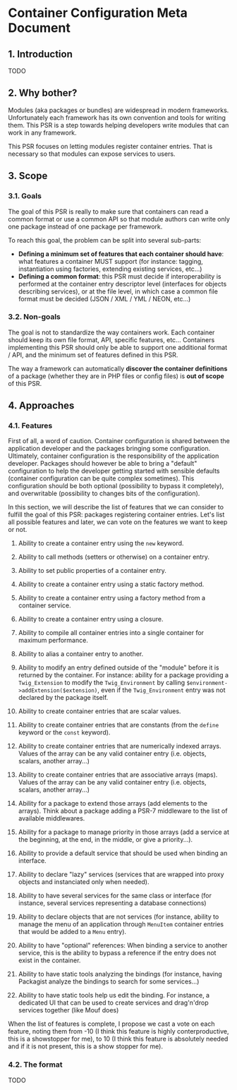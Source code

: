# Container Configuration Meta Document

## 1. Introduction

TODO

## 2. Why bother?

Modules (aka packages or bundles) are widespread in modern frameworks. Unfortunately each framework has its own convention and tools for writing them. This PSR is a step towards helping developers write modules that can work in any framework.

This PSR focuses on letting modules register container entries. That is necessary so that modules can expose services to users.

## 3. Scope

### 3.1. Goals

The goal of this PSR is really to make sure that containers can read a common format or use a common API so that module authors can write only one package instead of one package per framework.

To reach this goal, the problem can be split into several sub-parts:

- **Defining a minimum set of features that each container should have**: what features a container MUST support (for instance: tagging, instantiation using factories, extending existing services, etc...)
- **Defining a common format**: this PSR must decide if interoperability is performed at the container entry descriptor level (interfaces for objects describing services), or at the file level, in which case a common file format must be decided (JSON / XML / YML / NEON, etc...)

### 3.2. Non-goals

The goal is not to standardize the way containers work. Each container should keep its own file format, API, specific features, etc... Containers implementing this PSR should only be able to support one additional format / API, and the minimum set of features defined in this PSR.

The way a framework can automatically **discover the container definitions** of a package (whether they are in PHP files or config files) is **out of scope** of this PSR.

## 4. Approaches

### 4.1. Features

First of all, a word of caution. Container configuration is shared between the application developer and the packages bringing some configuration. Ultimately, container configuration is the responsibility of the application developer. Packages should however be able to bring a "default" configuration to help the developer getting started with sensible defaults (container configuration can be quite complex sometimes). This configuration should be both optional (possibility to bypass it completely), and overwritable (possibility to changes bits of the configuration).

In this section, we will describe the list of features that we can consider to fulfill the goal of this PSR: packages registering container entries. Let's list all possible features and later, we can vote on the features we want to keep or not.

1. Ability to create a container entry using the `new` keyword.

1. Ability to call methods (setters or otherwise) on a container entry.

1. Ability to set public properties of a container entry.

1. Ability to create a container entry using a static factory method.

1. Ability to create a container entry using a factory method from a container service.

1. Ability to create a container entry using a closure.

1. Ability to compile all container entries into a single container for maximum performance.

1. Ability to alias a container entry to another.

1. Ability to modify an entry defined outside of the "module" before it is returned by the container. For instance: ability for a package providing a `Twig_Extension` to modify the `Twig_Environment` by calling `$environment->addExtension($extension)`, even if the `Twig_Environment` entry was not declared by the package itself.

1. Ability to create container entries that are scalar values.

1. Ability to create container entries that are constants (from the `define` keyword or the `const` keyword).

1. Ability to create container entries that are numerically indexed arrays. Values of the array can be any valid container entry (i.e. objects, scalars, another array...)

1. Ability to create container entries that are associative arrays (maps). Values of the array can be any valid container entry (i.e. objects, scalars, another array...)

1. Ability for a package to extend those arrays (add elements to the arrays). Think about a package adding a PSR-7 middleware to the list of available middlewares.

1. Ability for a package to manage priority in those arrays (add a service at the beginning, at the end, in the middle, or give a priority...).

1. Ability to provide a default service that should be used when binding an interface.

1. Ability to declare "lazy" services (services that are wrapped into proxy objects and instanciated only when needed).

1. Ability to have several services for the same class or interface (for instance, several services representing a database connections)

1. Ability to declare objects that are not services (for instance, ability to manage the menu of an application through `MenuItem` container entries that would be added to a `Menu` entry).

1. Ability to have "optional" references: When binding a service to another service, this is the ability to bypass a reference if the entry does not exist in the container.

1. Ability to have static tools analyzing the bindings (for instance, having Packagist analyze the bindings to search for some services...)

1. Ability to have static tools help us edit the binding. For instance, a dedicated UI that can be used to create services and drag'n'drop services together (like Mouf does)


When the list of features is complete, I propose we cast a vote on each feature, noting them from -10 (I think this feature is highly conterproductive, this is a showstopper for me), to 10 (I think this feature is absolutely needed and if it is not present, this is a show stopper for me).


### 4.2. The format

TODO

